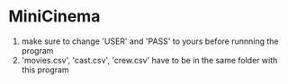 # MiniCinema
1. make sure to change 'USER' and 'PASS' to yours before runnning the program
2. 'movies.csv', 'cast.csv', 'crew.csv' have to be in the same folder with this program
